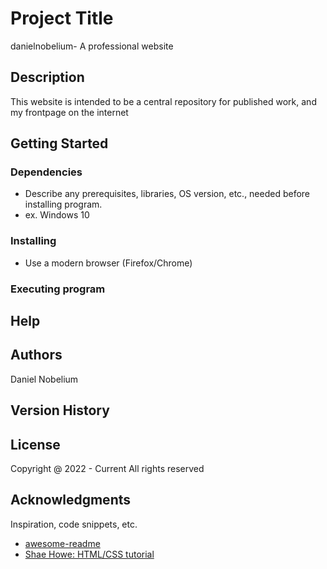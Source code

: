 # Project Title

danielnobelium- A professional website

## Description

This website is intended to be a central repository for published work, and my frontpage on the internet

## Getting Started

### Dependencies

* Describe any prerequisites, libraries, OS version, etc., needed before installing program.
* ex. Windows 10

### Installing

* Use a modern browser (Firefox/Chrome)

### Executing program

## Help

## Authors

Daniel Nobelium

## Version History

## License

Copyright @ 2022 - Current
All rights reserved

## Acknowledgments

Inspiration, code snippets, etc.
* [awesome-readme](https://github.com/matiassingers/awesome-readme)
* [Shae Howe: HTML/CSS tutorial](https://learn.shayhowe.com/)